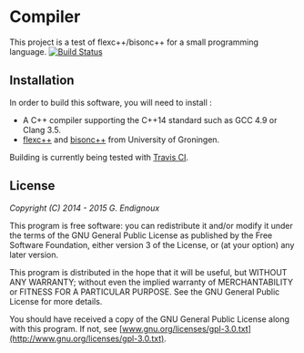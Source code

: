 # Compiler

This project is a test of flexc++/bisonc++ for a small programming language. [![Build Status](https://travis-ci.org/gendx/compiler.svg?branch=master)](https://travis-ci.org/gendx/compiler)


## Installation

In order to build this software, you will need to install :
* A C++ compiler supporting the C++14 standard such as GCC 4.9 or Clang 3.5.
* [flexc++](http://flexcpp.sourceforge.net/) and [bisonc++](http://bisoncpp.sourceforge.net/) from University of Groningen.

Building is currently being tested with [Travis CI](https://travis-ci.org).


## License

*Copyright (C) 2014 - 2015  G. Endignoux*

This program is free software: you can redistribute it and/or modify it under the terms of the GNU General Public License as published by the Free Software Foundation, either version 3 of the License, or (at your option) any later version.

This program is distributed in the hope that it will be useful, but WITHOUT ANY WARRANTY; without even the implied warranty of MERCHANTABILITY or FITNESS FOR A PARTICULAR PURPOSE. See the GNU General Public License for more details.

You should have received a copy of the GNU General Public License along with this program. If not, see [www.gnu.org/licenses/gpl-3.0.txt](http://www.gnu.org/licenses/gpl-3.0.txt).

